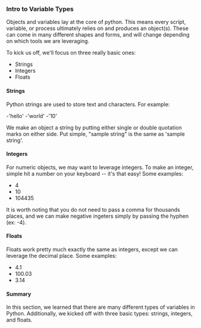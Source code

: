 ### Intro to Variable Types

Objects and variables lay at the core of python. This means every script, variable, or process ultimately relies on and produces an object(s). These can come in many different shapes and forms, and will change depending on which tools we are leveraging. 

To kick us off, we'll focus on three really basic ones:
  - Strings
  - Integers
  - Floats

#### Strings
Python strings are used to store text and characters. For example:

  -'hello'
  -'world'
  -'10'
  
We make an object a string by putting either single or double quotation marks on either side. Put simple, "sample string" is the same as 'sample string'. 

#### Integers
For numeric objects, we may want to leverage integers. To make an integer, simple hit a number on your keyboard -- it's that easy! Some examples:

  - 4
  - 10
  - 104435
  
It is worth noting that you do not need to pass a comma for thousands places, and we can make negative ingeters simply by passing the hyphen (ex: -4).

#### Floats
Floats work pretty much exactly the same as integers, except we can leverage the decimal place. Some examples:

  - 4.1
  - 100.03
  - 3.14
  
#### Summary
In this section, we learned that there are many different types of variables in Python. Additionally, we kicked off with three basic types: strings, integers, and floats. 
